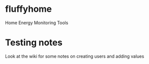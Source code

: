 fluffyhome
==========

Home Energy Monitoring Tools 


# Testing notes 

Look at the wiki for some notes on creating users and adding values



